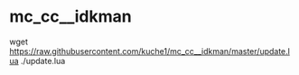 # mc_cc__idkman

wget https://raw.githubusercontent.com/kuche1/mc_cc__idkman/master/update.lua
./update.lua
